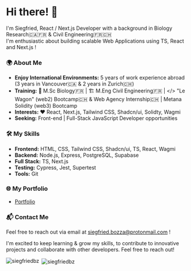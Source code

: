 # Hi there! 👋

I'm Siegfried, React / Next.js Developer with a background in Biology Research🇨🇦🇫🇷 & Civil Engineering🇫🇷🇨🇭   
I'm enthusiastic about building scalable Web Applications using TS, React and Next.js !

### 🌍 About Me
- **Enjoy International Environments:** 5 years of work experience abroad (3 years in Vancouver🇨🇦 & 2 years in Zurich🇨🇭)
- **Training:** 🧬 M.Sc Biology🇫🇷  | 🏗️ M.Eng Civil Engineering🇫🇷  | </> "Le Wagon" (web2) Bootcamp🇨🇭 & Web Agency Internship🇨🇭 | Metana Solidity (web3) Bootcamp
- **Interests:** ❤️ React, Next.js, Tailwind CSS, Shadcn/ui, Solidty, Wagmi
- **Seeking:** Front-end | Full-Stack JavaScript Developer opportunities

### 🛠️ My Skills
- **Frontend:** HTML, CSS, Tailwind CSS, Shadcn/ui, TS, React, Wagmi
- **Backend:** Node.js, Express, PostgreSQL, Supabase
- **Full Stack:** TS, Next.js
- **Testing:** Cypress, Jest, Supertest
- **Tools:** Git

### 🌐 My Portfolio
- [Portfolio](https://siegfried-bozza-portfolio.vercel.app)

### 📬 Contact Me
Feel free to reach out via email at [siegfried.bozza@protonmail.com](mailto:siegfried.bozza@protonmail.com) !

I'm excited to keep learning & grow my skills, to contribute to innovative projects and collaborate with other developers. Feel free to reach out!

<p><img align="left" src="https://github-readme-stats.vercel.app/api/top-langs?username=siegfriedbz&show_icons=true&locale=en&layout=compact" alt="siegfriedbz" /></p>

<p>&nbsp;<img align="center" src="https://github-readme-stats.vercel.app/api?username=siegfriedbz&show_icons=true&locale=en" alt="siegfriedbz" /></p>





